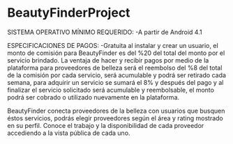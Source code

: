 # BeautyFinderProject

SISTEMA OPERATIVO MÍNIMO REQUERIDO:
 -A partir de Android 4.1

ESPECIFICACIONES DE PAGOS:
 -Gratuita al instalar y crear un usuario, el monto de comisión para BeautyFinder es del %20 del total del monto por el servicio brindado.
  La ventaja de hacer y recibir pagos por medio de la plataforma para proveedores de belleza será el reembolso del %8 del total de la 
  comisión por cada servicio, será acumulable y podrá ser retirado cada semana, para adquirir un servicio se sumará el 8% y después del
  pago y al finalizar el servicio solicitado será acumulable y reembolsable, el monto podrá ser cobrado o utilizado nuevamente en la plataforma.
  
BeautyFinder conecta proveedores de la belleza con usuarios que busquen éstos servicios, podrás elegir proveedores según el área y rating mostrado
en su perfil. Conoce el trabajo y la disponibilidad de cada proveedor accediendo a la vista pública de cada uno.
